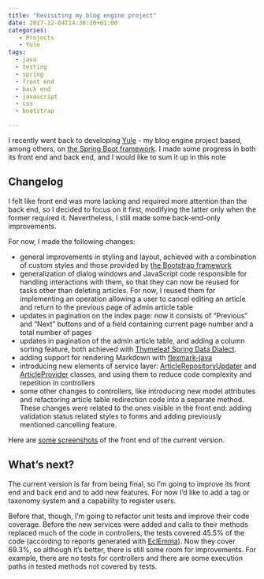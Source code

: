 ```yaml
---
title: "Revisiting my blog engine project"
date: 2017-12-04T14:38:10+01:00
categories:
   - Projects
   - Yule
tags:
  - java
  - testing
  - spring
  - front end
  - back end
  - javascript
  - css
  - bootstrap

---
```

I recently went back to developing [Yule][1] - my blog engine project based, among others, on [the Spring Boot framework][2]. I made some progress in both its front end and back end, and I would like to sum it up in this note

<!--more-->

## Changelog
I felt like front end was more lacking and required more attention than the back end, so I decided to focus on it first, modifying the latter only when the former required it. Nevertheless, I still made some back-end-only improvements.

For now, I made the following changes:

* general improvements in styling and layout, achieved with a combination of custom styles and those provided by [the Bootstrap framework][3]
* generalization of dialog windows and JavaScript code responsible for handling interactions with them, so that they can now be reused for tasks other than deleting articles. For now, I reused them for implementing an operation allowing a user to cancel editing an article and return to the previous page of admin article table
* updates in pagination on the index page: now it consists of “Previous” and “Next” buttons and of a field containing current page number and a total number of pages
* updates in pagination of the admin article table, and adding a column sorting feature, both achieved with [Thymeleaf Spring Data Dialect][4].
* adding support for rendering Markdown with [flexmark-java][5]
* introducing new elements of service layer: [ArticleRepositoryUpdater][6] and [ArticleProvider][7] classes, and using them to reduce code complexity and repetition in controllers
* some other changes to controllers, like introducing new model attributes and refactoring article table redirection code into a separate method. These changes were related to the ones visible in the front end: adding validation status related styles to forms and adding previously mentioned cancelling feature.

Here are [some screenshots][8] of the front end of the current version.

## What’s next?
The current version is far from being final, so I’m going to improve its front end and back end and to add new features. For now I’d like to add a tag or taxonomy system and a capability to register users.

Before that, though, I’m going to refactor unit tests and improve their code coverage. Before the new services were added and calls to their methods replaced much of the code in controllers, the tests covered 45.5% of the code (according to reports generated with [EclEmma][9]). Now they cover 69.3%, so although it’s better, there is still some room for improvements. For example, there are no tests for controllers and there are some execution paths in tested methods not covered by tests.

[1]: /categories/yule/
[2]: https://projects.spring.io/spring-boot/
[3]: https://getbootstrap.com/
[4]: https://github.com/jpenren/thymeleaf-spring-data-dialect
[5]: https://github.com/vsch/flexmark-java
[6]: https://github.com/piotr-rusin/yule/blob/1b2794d5488173de93ea6bdbd500eeeabff675a3/src/main/java/com/github/piotr_rusin/yule/service/ArticleRepositoryUpdater.java
[7]: https://github.com/piotr-rusin/yule/blob/1b2794d5488173de93ea6bdbd500eeeabff675a3/src/main/java/com/github/piotr_rusin/yule/service/ArticleProvider.java
[8]: https://imgur.com/a/ShDyk
[9]: http://www.eclemma.org/

